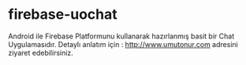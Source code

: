 # firebase-uochat

Android ile Firebase Platformunu kullanarak hazırlanmış basit bir Chat Uygulamasıdır. 
Detaylı anlatım için : http://www.umutonur.com adresini ziyaret edebilirsiniz.
